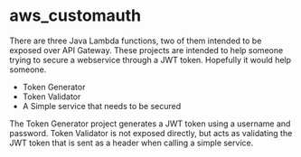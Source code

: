 # aws_customauth
There are three Java Lambda functions, two of them intended to be exposed over API Gateway. These projects are intended to help someone trying to secure a webservice through a JWT token. Hopefully it would help someone.
* Token Generator
* Token Validator
* A Simple service that needs to be secured

The Token Generator project generates a JWT token using a username and password. Token Validator is not exposed directly, but acts as validating the JWT token that is sent as a header when calling a simple service.
